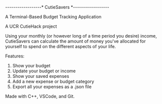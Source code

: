 ------------------* CutieSavers *------------------
     
A Terminal-Based Budget Tracking Application

A UCR CutieHack project

Using your monthly (or however long of a time period you desire) income, CutieSavers can calculate the amount of money you've allocated for yourself to spend on the different aspects of your life.

Features:
1. Show your budget
2. Update your budget or income
3. Show your saved expenses
4. Add a new expense or budget category
5. Export all your expenses as a .json file


Made with C++, VSCode, and Git.
